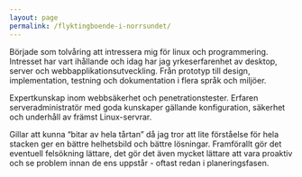 ```yaml
---
layout: page
permalink: /flyktingboende-i-norrsundet/
---
```

Började som tolvåring att intressera mig för linux och programmering. Intresset har vart ihållande och idag har jag yrkeserfarenhet av desktop, server och webbapplikationsutveckling. Från prototyp till design, implementation, testning och dokumentation i flera språk och miljöer.

Expertkunskap inom webbsäkerhet och penetrationstester. Erfaren serveradministratör med goda kunskaper gällande konfiguration, säkerhet och underhåll av främst Linux-servrar.

Gillar att kunna “bitar av hela tårtan” då jag tror att lite förståelse för hela stacken ger en bättre helhetsbild och bättre lösningar. Framförallt gör det eventuell felsökning lättare, det gör det även mycket lättare att vara proaktiv och se problem innan de ens uppstår - oftast redan i planeringsfasen.

